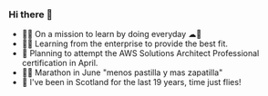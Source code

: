 ### Hi there 👋

- 👷‍♂️ On a mission to learn by doing everyday ☁🔐
- 👨‍💼 Learning from the enterprise to provide the best fit.
- 🧩 Planning to attempt the AWS Solutions Architect Professional certification in April.
- 🏃‍♂️ Marathon in June "menos pastilla y mas zapatilla"
- 🏴󠁧 I've been in Scotland for the last 19 years, time just flies!


<!--
**sabate/sabate** is a ✨ _special_ ✨ repository because its `README.md` (this file) appears on your GitHub profile.

Here are some ideas to get you started:

- 🔭 I’m currently working on ...
- 🌱 I’m currently learning ...
- 👯 I’m looking to collaborate on ...
- 🤔 I’m looking for help with ...
- 💬 Ask me about ...
- 📫 How to reach me: ...
- 😄 Pronouns: ...

-->
